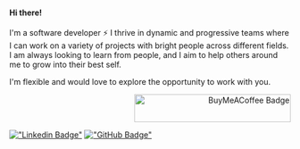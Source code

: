#### Hi there!
I'm a software developer ⚡ I thrive in dynamic and progressive teams where I can work on a variety of projects with bright people across different fields.
I am always looking to learn from people, and I aim to help others around me to grow into their best self.
 
I'm flexible and would love to explore the opportunity to work with you.
<div align="right">
 <a href="https://www.buymeacoffee.com/constanti.mi" target="_blank">
  <img src="https://www.buymeacoffee.com/assets/img/guidelines/download-assets-1.svg" alt="BuyMeACoffee Badge" height="50" width="280">
 </a>
</div>

[!["Linkedin Badge"](https://img.shields.io/badge/LinkedIn-0077B5?style=flat-square&logo=linkedin&logoColor=white)](https://www.linkedin.com/in/constantimi/)
[!["GitHub Badge"](https://img.shields.io/badge/GitHub-100000?style=flat-square&logo=github&logoColor=white)](https://github.com/constantimi)
